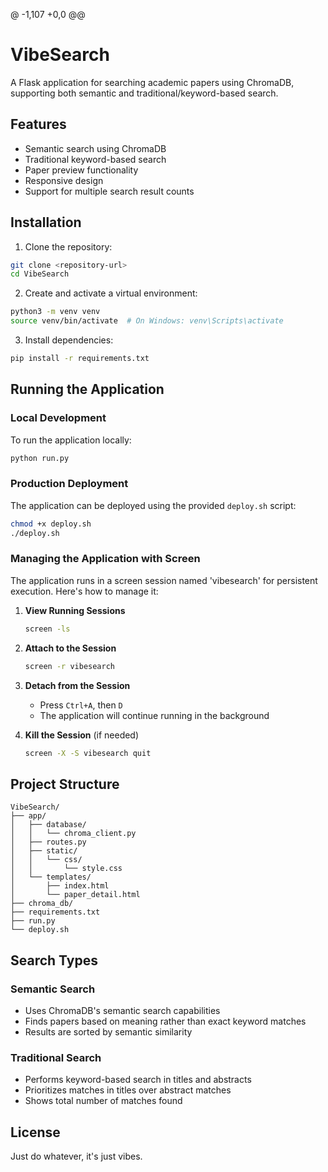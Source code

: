 @ -1,107 +0,0 @@
# VibeSearch

A Flask application for searching academic papers using ChromaDB, supporting both semantic and traditional/keyword-based search.

## Features

- Semantic search using ChromaDB
- Traditional keyword-based search
- Paper preview functionality
- Responsive design
- Support for multiple search result counts

## Installation

1. Clone the repository:
```bash
git clone <repository-url>
cd VibeSearch
```

2. Create and activate a virtual environment:
```bash
python3 -m venv venv
source venv/bin/activate  # On Windows: venv\Scripts\activate
```

3. Install dependencies:
```bash
pip install -r requirements.txt
```

## Running the Application

### Local Development

To run the application locally:
```bash
python run.py
```

### Production Deployment

The application can be deployed using the provided `deploy.sh` script:
```bash
chmod +x deploy.sh
./deploy.sh
```

### Managing the Application with Screen

The application runs in a screen session named 'vibesearch' for persistent execution. Here's how to manage it:

1. **View Running Sessions**
   ```bash
   screen -ls
   ```

2. **Attach to the Session**
   ```bash
   screen -r vibesearch
   ```

3. **Detach from the Session**
   - Press `Ctrl+A`, then `D`
   - The application will continue running in the background

4. **Kill the Session** (if needed)
   ```bash
   screen -X -S vibesearch quit
   ```

## Project Structure

```
VibeSearch/
├── app/
│   ├── database/
│   │   └── chroma_client.py
│   ├── routes.py
│   ├── static/
│   │   └── css/
│   │       └── style.css
│   └── templates/
│       ├── index.html
│       └── paper_detail.html
├── chroma_db/
├── requirements.txt
├── run.py
└── deploy.sh
```

## Search Types

### Semantic Search
- Uses ChromaDB's semantic search capabilities
- Finds papers based on meaning rather than exact keyword matches
- Results are sorted by semantic similarity

### Traditional Search
- Performs keyword-based search in titles and abstracts
- Prioritizes matches in titles over abstract matches
- Shows total number of matches found


## License

Just do whatever, it's just vibes.